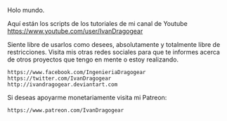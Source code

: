 Holo mundo.

Aquí están los scripts de los tutoriales  de mi canal de Youtube
	https://www.youtube.com/user/IvanDragogear

Siente libre de usarlos como desees, absolutamente y totalmente libre de restricciones.
Visita mis otras redes sociales para que te informes acerca de otros proyectos que tengo en mente o  estoy realizando.

	https://www.facebook.com/IngenieriaDragogear
	https://twitter.com/IvanDragogear
	http://ivandragogear.deviantart.com

Si deseas apoyarme monetariamente visita mi Patreon:
	
	https://www.patreon.com/IvanDragogear

